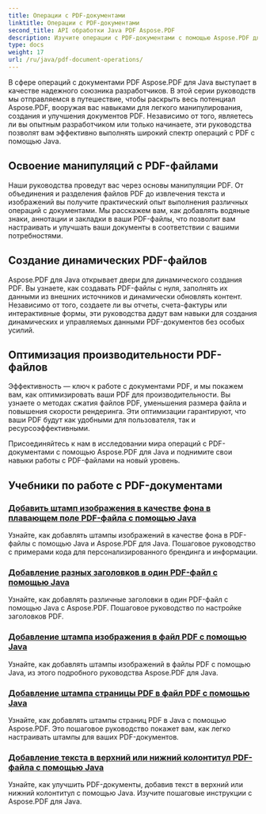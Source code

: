 ```yaml
---
title: Операции с PDF-документами
linktitle: Операции с PDF-документами
second_title: API обработки Java PDF Aspose.PDF
description: Изучите операции с PDF-документами с помощью Aspose.PDF для Java. Узнайте, как легко манипулировать, создавать и улучшать PDF-файлы в Java.
type: docs
weight: 17
url: /ru/java/pdf-document-operations/
---
```


В сфере операций с документами PDF Aspose.PDF для Java выступает в качестве надежного союзника разработчиков. В этой серии руководств мы отправляемся в путешествие, чтобы раскрыть весь потенциал Aspose.PDF, вооружая вас навыками для легкого манипулирования, создания и улучшения документов PDF. Независимо от того, являетесь ли вы опытным разработчиком или только начинаете, эти руководства позволят вам эффективно выполнять широкий спектр операций с PDF с помощью Java.

## Освоение манипуляций с PDF-файлами

Наши руководства проведут вас через основы манипуляции PDF. От объединения и разделения файлов PDF до извлечения текста и изображений вы получите практический опыт выполнения различных операций с документами. Мы расскажем вам, как добавлять водяные знаки, аннотации и закладки в ваши PDF-файлы, что позволит вам настраивать и улучшать ваши документы в соответствии с вашими потребностями.

## Создание динамических PDF-файлов

Aspose.PDF для Java открывает двери для динамического создания PDF. Вы узнаете, как создавать PDF-файлы с нуля, заполнять их данными из внешних источников и динамически обновлять контент. Независимо от того, создаете ли вы отчеты, счета-фактуры или интерактивные формы, эти руководства дадут вам навыки для создания динамических и управляемых данными PDF-документов без особых усилий.

## Оптимизация производительности PDF-файлов

Эффективность — ключ к работе с документами PDF, и мы покажем вам, как оптимизировать ваши PDF для производительности. Вы узнаете о методах сжатия файлов PDF, уменьшения размера файла и повышения скорости рендеринга. Эти оптимизации гарантируют, что ваши PDF будут как удобными для пользователя, так и ресурсоэффективными.

Присоединяйтесь к нам в исследовании мира операций с PDF-документами с помощью Aspose.PDF для Java и поднимите свои навыки работы с PDF-файлами на новый уровень.

## Учебники по работе с PDF-документами
### [Добавить штамп изображения в качестве фона в плавающем поле PDF-файла с помощью Java](./add-image-stamp-as-background-in-floating-box-of-pdf-using-java/)
Узнайте, как добавлять штампы изображений в качестве фона в PDF-файлы с помощью Java и Aspose.PDF для Java. Пошаговое руководство с примерами кода для персонализированного брендинга и информации.
### [Добавление разных заголовков в один PDF-файл с помощью Java](./adding-different-headers-in-one-pdf-file-using-java/)
Узнайте, как добавлять различные заголовки в один PDF-файл с помощью Java с Aspose.PDF. Пошаговое руководство по настройке заголовков PDF.
### [Добавление штампа изображения в файл PDF с помощью Java](./adding-image-stamp-in-pdf-file-using-java/)
Узнайте, как добавлять штампы изображений в файлы PDF с помощью Java, из этого подробного руководства Aspose.PDF для Java.
### [Добавление штампа страницы PDF в файл PDF с помощью Java](./adding-pdf-page-stamp-in-pdf-file-using-java/)
Узнайте, как добавлять штампы страниц PDF в Java с помощью Aspose.PDF. Это пошаговое руководство покажет вам, как легко настраивать штампы для ваших PDF-документов.
### [Добавление текста в верхний или нижний колонтитул PDF-файла с помощью Java](./adding-text-in-header-or-footer-of-pdf-file-using-java/)
Узнайте, как улучшить PDF-документы, добавив текст в верхний или нижний колонтитул с помощью Java. Изучите пошаговые инструкции с Aspose.PDF для Java.